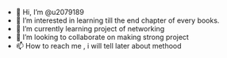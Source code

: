 - 👋 Hi, I’m @u2079189
- 👀 I’m interested in learning till the end chapter of every books.
- 🌱 I’m currently learning project of networking
- 💞️ I’m looking to collaborate on making strong project
- 📫 How to reach me , i will tell later about methood

<!---
u2079189/u2079189 is a ✨ special ✨ repository because its `README.md` (this file) appears on your GitHub profile.
You can click the Preview link to take a look at your changes.
--->
